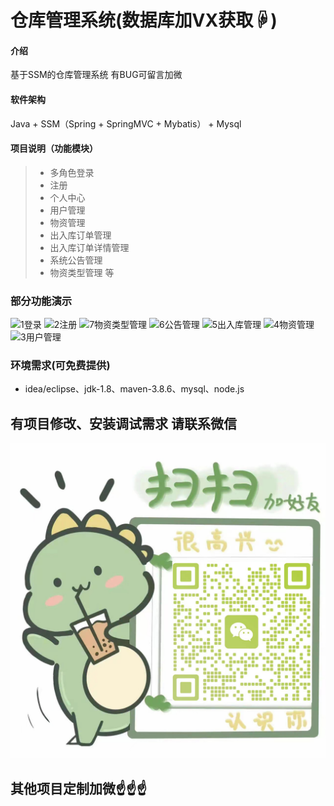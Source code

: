 # 仓库管理系统(数据库加VX获取☟)

#### 介绍
基于SSM的仓库管理系统
有BUG可留言加微

#### 软件架构
Java + SSM（Spring + SpringMVC + Mybatis） + Mysql


#### 项目说明（功能模块）

> - 多角色登录
> - 注册
> - 个人中心
> - 用户管理
> - 物资管理
> - 出入库订单管理
> - 出入库订单详情管理
> - 系统公告管理
> - 物资类型管理 等



### 部分功能演示

![1登录](https://github.com/SugarHammer/warehouse-management-system/assets/168945393/e0c0e4c8-d69b-4501-8708-bbe2d38d41e3)
![2注册](https://github.com/SugarHammer/warehouse-management-system/assets/168945393/982d0851-3f22-4a5b-a30c-7926f7392e54)
![7物资类型管理](https://github.com/SugarHammer/warehouse-management-system/assets/168945393/5fe8dc5d-3d63-44e6-ad01-cd7c5cd392d7)
![6公告管理](https://github.com/SugarHammer/warehouse-management-system/assets/168945393/656e9dac-908e-47b2-8261-e549a7f1f9fa)
![5出入库管理](https://github.com/SugarHammer/warehouse-management-system/assets/168945393/6ef750f2-9317-42da-b22c-1f4d1a94ca7d)
![4物资管理](https://github.com/SugarHammer/warehouse-management-system/assets/168945393/89725641-9997-455c-8f70-dc9f13f1de40)
![3用户管理](https://github.com/SugarHammer/warehouse-management-system/assets/168945393/37abc117-52bd-4fa1-8908-51ec35990bca)


### 环境需求(可免费提供)
- idea/eclipse、jdk-1.8、maven-3.8.6、mysql、node.js

## 有项目修改、安装调试需求 请联系微信
![输入图片说明](photo/0-WeChat.png)

## 其他项目定制加微☝☝☝
